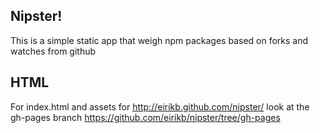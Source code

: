 Nipster!
---

This is a simple static app that weigh npm packages based on forks and watches from github

HTML
--
For index.html and assets for http://eirikb.github.com/nipster/ look at the gh-pages branch
https://github.com/eirikb/nipster/tree/gh-pages
